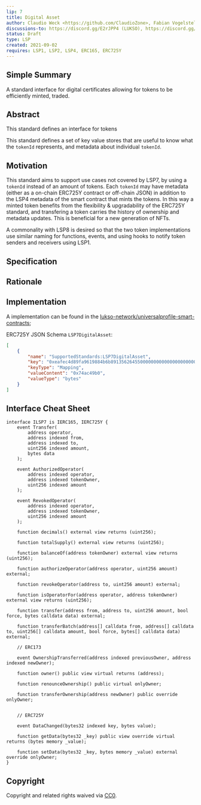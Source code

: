 ```yaml
---
lip: 7
title: Digital Asset
author: Claudio Weck <https://github.com/ClaudioZone>, Fabian Vogelsteller <fabian@lukso.network>, Matthew Stevens <@mattgstevens>, Ankit Kumar <https://github.com/ankitkumar9018>
discussions-to: https://discord.gg/E2rJPP4 (LUKSO), https://discord.gg/PQvJQtCV (FANZONE)
status: Draft
type: LSP
created: 2021-09-02
requires: LSP1, LSP2, LSP4, ERC165, ERC725Y
---
```


<!--You can leave these HTML comments in your merged LIP and delete the visible duplicate text guides, they will not appear and may be helpful to refer to if you edit it again. This is the suggested template for new LIPs. Note that an LIP number will be assigned by an editor. When opening a pull request to submit your LIP, please use an abbreviated title in the filename, `lip-draft_title_abbrev.md`. The title should be 44 characters or less.-->

## Simple Summary
<!--"If you can't explain it simply, you don't understand it well enough." Provide a simplified and layman-accessible explanation of the LIP.-->
A standard interface for digital certificates allowing for tokens to be efficiently minted, traded.

## Abstract
<!--A short (~200 word) description of the technical issue being addressed.-->
This standard defines an interface for tokens 

This standard defines a set of key value stores that are useful to know what the `tokenId` represents, and metadata about individual `tokenId`.

## Motivation
<!--The motivation is critical for LIPs that want to change the Lukso protocol. It should clearly explain why the existing protocol specification is inadequate to address the problem that the LIP solves. LIP submissions without sufficient motivation may be rejected outright.-->

This standard aims to support use cases not covered by LSP7, by using a `tokenId` instead of an amount of tokens. Each `tokenId` may have metadata (either as a on-chain ERC725Y contract or off-chain JSON) in addition to the LSP4 metadata of the smart contract that mints the tokens. In this way a minted token benefits from the flexibility & upgradability of the ERC725Y standard, and transfering a token carries the history of ownership and metadata updates. This is beneficial for a new generation of NFTs.

A commonality with LSP8 is desired so that the two token implementations use similar naming for functions, events, and using hooks to notify token senders and receivers using LSP1.

## Specification
<!--The technical specification should describe the syntax and semantics of any new feature. The specification should be detailed enough to allow competing, interoperable implementations for any of the current Ethereum platforms (go-ethereum, parity, cpp-ethereum, ethereumj, ethereumjs, and [others](https://github.com/ethereum/wikwi/wiki/Clients)).-->


## Rationale
<!--The rationale fleshes out the specification by describing what motivated the design and why particular design decisions were made. It should describe alternate designs that were considered and related work, e.g. how the feature is supported in other languages. The rationale may also provide evidence of consensus within the community, and should discuss important objections or concerns raised during discussion.-->


## Implementation
<!--The implementations must be completed before any LIP is given status "Final", but it need not be completed before the LIP is accepted. While there is merit to the approach of reaching consensus on the specification and rationale before writing code, the principle of "rough consensus and running code" is still useful when it comes to resolving many discussions of API details.-->

A implementation can be found in the [lukso-network/universalprofile-smart-contracts](https://github.com/fanzone-media/universalprofile-smart-contracts/blob/permissions/contracts/LSP7/LSP7Core.sol);

ERC725Y JSON Schema `LSP7DigitalAsset`:

```json
[
    {
        "name": "SupportedStandards:LSP7DigitalAsset",
        "key": "0xeafec4d89fa9619884b6b8913562645500000000000000000000000074ac49b0",
        "keyType": "Mapping",
        "valueContent": "0x74ac49b0",
        "valueType": "bytes"
    }
]
```

## Interface Cheat Sheet

```solidity
interface ILSP7 is IERC165, IERC725Y {
    event Transfer(
        address operator,
        address indexed from,
        address indexed to,
        uint256 indexed amount,
        bytes data
    );

    event AuthorizedOperator(
        address indexed operator,
        address indexed tokenOwner,
        uint256 indexed amount
    );

    event RevokedOperator(
        address indexed operator,
        address indexed tokenOwner,
        uint256 indexed amount
    );

    function decimals() external view returns (uint256);

    function totalSupply() external view returns (uint256);

    function balanceOf(address tokenOwner) external view returns (uint256);

    function authorizeOperator(address operator, uint256 amount) external;

    function revokeOperator(address to, uint256 amount) external;

    function isOperatorFor(address operator, address tokenOwner) external view returns (uint256);

    function transfer(address from, address to, uint256 amount, bool force, bytes calldata data) external;

    function transferBatch(address[] calldata from, address[] calldata to, uint256[] calldata amount, bool force, bytes[] calldata data) external;

    // ERC173

    event OwnershipTransferred(address indexed previousOwner, address indexed newOwner);

    function owner() public view virtual returns (address);

    function renounceOwnership() public virtual onlyOwner;

    function transferOwnership(address newOwner) public override onlyOwner;


    // ERC725Y

    event DataChanged(bytes32 indexed key, bytes value);

    function getData(bytes32 _key) public view override virtual returns (bytes memory _value);

    function setData(bytes32 _key, bytes memory _value) external override onlyOwner;
}

```

## Copyright
Copyright and related rights waived via [CC0](https://creativecommons.org/publicdomain/zero/1.0/).
